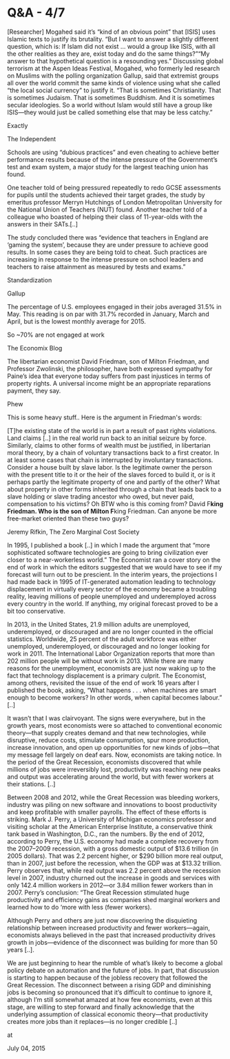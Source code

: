 # Q&A - 4/7
[Researcher] Mogahed said it’s “kind of an obvious point” that [ISIS] uses Islamic texts to justify its brutality. “But I want to answer a slightly different question, which is: If Islam did not exist … would a group like ISIS, with all the other realities as they are, exist today and do the same things?”“My answer to that hypothetical question is a resounding yes.” Discussing global terrorism at the Aspen Ideas Festival, Mogahed, who formerly led research on Muslims with the polling organization Gallup, said that extremist groups all over the world commit the same kinds of violence using what she called “the local social currency” to justify it. “That is sometimes Christianity. That is sometimes Judaism. That is sometimes Buddhism. And it is sometimes secular ideologies. So a world without Islam would still have a group like ISIS—they would just be called something else that may be less catchy.” 

Exactly

The Independent

Schools are using “dubious practices” and even cheating to achieve better performance results because of the intense pressure of the Government’s test and exam system, a major study for the largest teaching union has found.

One teacher told of being pressured repeatedly to redo GCSE assessments for pupils until the students achieved their target grades, the study by emeritus professor Merryn Hutchings of London Metropolitan University for the National Union of Teachers (NUT) found. Another teacher told of a colleague who boasted of helping their class of 11-year-olds with the answers in their SATs.[..]

The study concluded there was “evidence that teachers in England are ‘gaming the system’, because they are under pressure to achieve good results. In some cases they are being told to cheat. Such practices are increasing in response to the intense pressure on school leaders and teachers to raise attainment as measured by tests and exams.”

Standardization

Gallup 

The percentage of U.S. employees engaged in their jobs averaged 31.5% in May. This reading is on par with 31.7% recorded in January, March and April, but is the lowest monthly average for 2015.

So ~70% are not engaged at work

The Economix Blog

The libertarian economist David Friedman, son of Milton Friedman, and Professor Zwolinski, the philosopher, have both expressed sympathy for Paine’s idea that everyone today suffers from past injustices in terms of property rights. A universal income might be an appropriate reparations payment, they say.

Phew

This is some heavy stuff.. Here is the argument in Friedman's words:

[T]he existing state of the world is in part a result of past rights violations. Land claims [..] in the real world run back to an initial seizure by force. Similarly, claims to other forms of wealth must be justified, in libertarian moral theory, by a chain of voluntary transactions back to a first creator. In at least some cases that chain is interrupted by involuntary transactions. Consider a house built by slave labor. Is the legitimate owner the person with the present title to it or the heir of the slaves forced to build it, or is it perhaps partly the legitimate property of one and partly of the other? What about property in other forms inherited through a chain that leads back to a slave holding or slave trading ancestor who owed, but never paid, compensation to his victims?
Oh BTW who is this  coming from? David F**king Friedman. Who is the son of Milton F**king Friedman. Can anyone be more free-market oriented than these two guys?

Jeremy Rifkin, The Zero Marginal Cost Society

In 1995, I published a book [..] in which I made the argument that “more sophisticated software technologies are going to bring civilization ever closer to a near-workerless world.” The Economist ran a cover story on the end of work in which the editors suggested that we would have to see if my forecast will turn out to be prescient. In the interim years, the projections I had made back in 1995 of IT-generated automation leading to technology displacement in virtually every sector of the economy became a troubling reality, leaving millions of people unemployed and underemployed across every country in the world. If anything, my original forecast proved to be a bit too conservative.

In 2013, in the United States, 21.9 million adults are unemployed, underemployed, or discouraged and are no longer counted in the official statistics. Worldwide, 25 percent of the adult workforce was either unemployed, underemployed, or discouraged and no longer looking for work in 2011. The International Labor Organization reports that more than 202 million people will be without work in 2013. While there are many reasons for the unemployment, economists are just now waking up to the fact that technology displacement is a primary culprit. The Economist, among others, revisited the issue of the end of work 16 years after I published the book, asking, “What happens . . . when machines are smart enough to become workers? In other words, when capital becomes labour.” [..]

It wasn’t that I was clairvoyant. The signs were everywhere, but in the growth years, most economists were so attached to conventional economic theory—that supply creates demand and that new technologies, while disruptive, reduce costs, stimulate consumption, spur more production, increase innovation, and open up opportunities for new kinds of jobs—that my message fell largely on deaf ears. Now, economists are taking notice. In the period of the Great Recession, economists discovered that while millions of jobs were irreversibly lost, productivity was reaching new peaks and output was accelerating around the world, but with fewer workers at their stations. [..]

Between 2008 and 2012, while the Great Recession was bleeding workers, industry was piling on new software and innovations to boost productivity and keep profitable with smaller payrolls. The effect of these efforts is striking. Mark J. Perry, a University of Michigan economics professor and visiting scholar at the American Enterprise Institute, a conservative think tank based in Washington, D.C., ran the numbers. By the end of 2012, according to Perry, the U.S. economy had made a complete recovery from the 2007–2009 recession, with a gross domestic output of $13.6 trillion (in 2005 dollars). That was 2.2 percent higher, or $290 billion more real output, than in 2007, just before the recession, when the GDP was at $13.32 trillion. Perry observes that, while real output was 2.2 percent above the recession level in 2007, industry churned out the increase in goods and services with only 142.4 million workers in 2012—or 3.84 million fewer workers than in 2007. Perry’s conclusion: “The Great Recession stimulated huge productivity and efficiency gains as companies shed marginal workers and learned how to do ‘more with less (fewer workers).

Although Perry and others are just now discovering the disquieting relationship between increased productivity and fewer workers—again, economists always believed in the past that increased productivity drives growth in jobs—evidence of the disconnect was building for more than 50 years [..].

We are just beginning to hear the rumble of what’s likely to become a global policy debate on automation and the future of jobs. In part, that discussion is starting to happen because of the jobless recovery that followed the Great Recession. The disconnect between a rising GDP and diminishing jobs is becoming so pronounced that it’s difficult to continue to ignore it, although I’m still somewhat amazed at how few economists, even at this stage, are willing to step forward and finally acknowledge that the underlying assumption of classical economic theory—that productivity creates more jobs than it replaces—is no longer credible [..]








at

July 04, 2015















